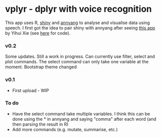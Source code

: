 # vplyr - dplyr with voice recognition

This app uses R, [shiny](https://shiny.rstudio.com/) and [annyang](https://www.talater.com/annyang/) to analyse and visualise data using speech. I first got the idea to pair shiny with annyang after seeing [this app](https://yihui.shinyapps.io/voice/) by Yihui Xie (see [here](https://github.com/yihui/shiny-apps/tree/master/voice) for code).

### v0.2
Some updates. Still a work in progress. Can currently use filter, select and plot commands. The select command can only take one variable at the moment. Bootstrap theme changed

### v0.1
- First upload - WIP

### To do
- Have the select command take multiple variables. I think this can be done using the * in annyang and saying "comma" after each word (and then parsing the result in R)
- Add more commands (e.g. mutate, summarise, etc.)

